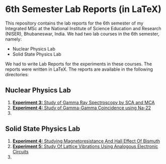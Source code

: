 # 6th Semester Lab Reports (in LaTeX)

This repository contains the lab reports for the 6th semester of my Integrated MSc at the National Institute of Science Education and Research (NISER), Bhubaneswar, India. We had two lab courses in the 6th semester, namely:

- Nuclear Physics Lab
- Solid State Physics Lab

We had to write Lab Reports for the experiments in these courses. The reports were written in LaTeX. The reports are available in the following directories:

## Nuclear Physics Lab

1. [**Experiment 3:** Study of Gamma Ray Spectroscopy by SCA and MCA](./Nuclear_Physics/Expt3/main.pdf)
2. [**Experiment 4:** Study of Gamma-Gamma Coincidence using Na-22](./Nuclear_Physics/Expt4/main.pdf)
3. 

## Solid State Physics Lab

1. [**Experiment 4:** Studying Magnetoresistance And Hall Effect Of Bismuth](./Solid_State/Expt4/main.pdf)
2. [**Experiment 5:** Study Of Lattice Vibrations Using Analogous Electronic Circuits](./Solid_State/Expt5/main.pdf)
3. 
